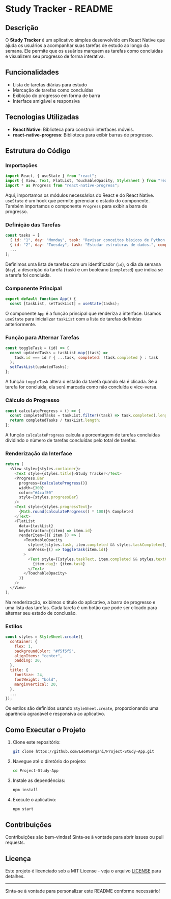# Study Tracker - README

## Descrição

O **Study Tracker** é um aplicativo simples desenvolvido em React Native que ajuda os usuários a acompanhar suas tarefas de estudo ao longo da semana. Ele permite que os usuários marquem as tarefas como concluídas e visualizem seu progresso de forma interativa.

## Funcionalidades

- Lista de tarefas diárias para estudo
- Marcação de tarefas como concluídas
- Exibição do progresso em forma de barra
- Interface amigável e responsiva

## Tecnologias Utilizadas

- **React Native**: Biblioteca para construir interfaces móveis.
- **react-native-progress**: Biblioteca para exibir barras de progresso.

## Estrutura do Código

### Importações

```javascript
import React, { useState } from "react";
import { View, Text, FlatList, TouchableOpacity, StyleSheet } from "react-native";
import * as Progress from "react-native-progress";
```

Aqui, importamos os módulos necessários do React e do React Native. `useState` é um hook que permite gerenciar o estado do componente. Também importamos o componente `Progress` para exibir a barra de progresso.

### Definição das Tarefas

```javascript
const tasks = [
  { id: "1", day: "Monday", task: "Revisar conceitos básicos de Python.", completed: false },
  { id: "2", day: "Tuesday", task: "Estudar estruturas de dados.", completed: false },
  ...
];
```

Definimos uma lista de tarefas com um identificador (`id`), o dia da semana (`day`), a descrição da tarefa (`task`) e um booleano (`completed`) que indica se a tarefa foi concluída.

### Componente Principal

```javascript
export default function App() {
  const [taskList, setTaskList] = useState(tasks);
```

O componente `App` é a função principal que renderiza a interface. Usamos `useState` para inicializar `taskList` com a lista de tarefas definidas anteriormente.

### Função para Alternar Tarefas

```javascript
const toggleTask = (id) => {
  const updatedTasks = taskList.map((task) =>
    task.id === id ? { ...task, completed: !task.completed } : task
  );
  setTaskList(updatedTasks);
};
```

A função `toggleTask` altera o estado da tarefa quando ela é clicada. Se a tarefa for concluída, ela será marcada como não concluída e vice-versa.

### Cálculo do Progresso

```javascript
const calculateProgress = () => {
  const completedTasks = taskList.filter((task) => task.completed).length;
  return completedTasks / taskList.length;
};
```

A função `calculateProgress` calcula a porcentagem de tarefas concluídas dividindo o número de tarefas concluídas pelo total de tarefas.

### Renderização da Interface

```javascript
return (
  <View style={styles.container}>
    <Text style={styles.title}>Study Tracker</Text>
    <Progress.Bar 
      progress={calculateProgress()} 
      width={300} 
      color="#4caf50" 
      style={styles.progressBar} 
    />
    <Text style={styles.progressText}>
      {Math.round(calculateProgress() * 100)}% Completed
    </Text>
    <FlatList
      data={taskList}
      keyExtractor={(item) => item.id}
      renderItem={({ item }) => (
        <TouchableOpacity
          style={[styles.task, item.completed && styles.taskCompleted]}
          onPress={() => toggleTask(item.id)}
        >
          <Text style={[styles.taskText, item.completed && styles.textCompleted]}>
            {item.day}: {item.task}
          </Text>
        </TouchableOpacity>
      )}
    />
  </View>
);
```

Na renderização, exibimos o título do aplicativo, a barra de progresso e uma lista das tarefas. Cada tarefa é um botão que pode ser clicado para alternar seu estado de conclusão.

### Estilos

```javascript
const styles = StyleSheet.create({
  container: {
    flex: 1,
    backgroundColor: "#f5f5f5",
    alignItems: "center",
    padding: 20,
  },
  title: {
    fontSize: 24,
    fontWeight: "bold",
    marginVertical: 20,
  },
  ...
});
```

Os estilos são definidos usando `StyleSheet.create`, proporcionando uma aparência agradável e responsiva ao aplicativo.

## Como Executar o Projeto

1. Clone este repositório:
   ```bash
   git clone https://github.com/LeoRVergani/Project-Study-App.git
   ```
2. Navegue até o diretório do projeto:
   ```bash
   cd Project-Study-App
   ```
3. Instale as dependências:
   ```bash
   npm install
   ```
4. Execute o aplicativo:
   ```bash
   npm start
   ```

## Contribuições

Contribuições são bem-vindas! Sinta-se à vontade para abrir issues ou pull requests.

## Licença

Este projeto é licenciado sob a MIT License - veja o arquivo [LICENSE](LICENSE) para detalhes.

---

Sinta-se à vontade para personalizar este README conforme necessário!
